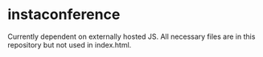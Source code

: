 # instaconference

Currently dependent on externally hosted JS. All necessary files are in this repository but not used in index.html.
